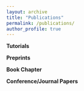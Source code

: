 ```yaml
---
layout: archive
title: "Publications"
permalink: /publications/
author_profile: true
---
```


**Tutorials**


**Preprints**


**Book Chapter**


**Conference/Journal Papers**
